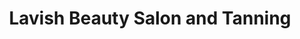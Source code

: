 ---
title: "Lavish Beauty Salon and Tanning"
url: /perryton/lavish-beauty-salon-and-tanning/
shop: Kosmetik
---